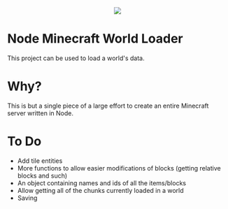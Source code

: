<div style="text-align:center"><img src ="http://i.imgur.com/xsorYFK.png" /></div>

Node Minecraft World Loader
===
This project can be used to load a world's data.

Why?
===
This is but a single piece of a large effort to create an entire Minecraft server written in Node.

To Do
===
- Add tile entities
- More functions to allow easier modifications of blocks (getting relative blocks and such)
- An object containing names and ids of all the items/blocks
- Allow getting all of the chunks currently loaded in a world
- Saving